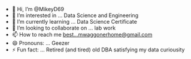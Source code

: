 - 👋 Hi, I’m @MikeyD69
- 👀 I’m interested in ... Data Science and Engineering
- 🌱 I’m currently learning ... Data Science Certificate
- 💞️ I’m looking to collaborate on ... lab work 
- 📫 How to reach me best...mwaggonerhome@gmail.com
- 😄 Pronouns: ... Geezer
- ⚡ Fun fact: ... Retired (and tired) old DBA satisfying my data curiousity

<!---
MikeyD69/MikeyD69 is a ✨ special ✨ repository because its `README.md` (this file) appears on your GitHub profile.
You can click the Preview link to take a look at your changes.
--->
